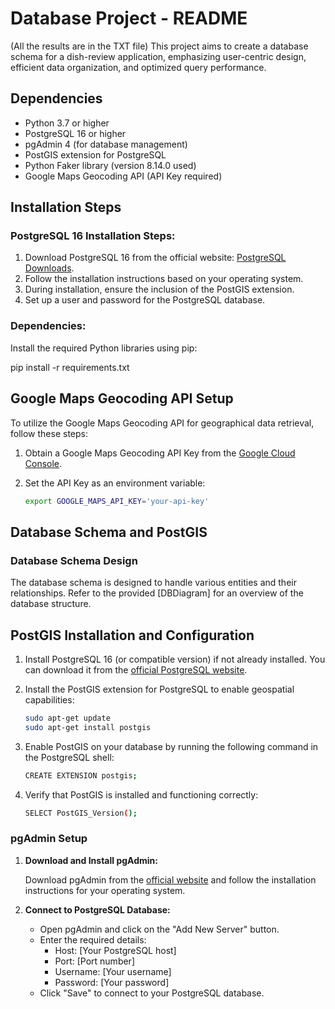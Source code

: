 # Database Project - README

(All the results are in the TXT file) This project aims to create a database schema for a dish-review application, emphasizing user-centric design, efficient data organization, and optimized query performance.

## Dependencies

- Python 3.7 or higher
- PostgreSQL 16 or higher
- pgAdmin 4 (for database management)
- PostGIS extension for PostgreSQL
- Python Faker library (version 8.14.0 used)
- Google Maps Geocoding API (API Key required)

## Installation Steps

### PostgreSQL 16 Installation Steps:

1. Download PostgreSQL 16 from the official website: [PostgreSQL Downloads](https://www.postgresql.org/download/).
2. Follow the installation instructions based on your operating system.
3. During installation, ensure the inclusion of the PostGIS extension.
4. Set up a user and password for the PostgreSQL database.

### Dependencies:


Install the required Python libraries using pip:


pip install -r requirements.txt

## Google Maps Geocoding API Setup

To utilize the Google Maps Geocoding API for geographical data retrieval, follow these steps:

1. Obtain a Google Maps Geocoding API Key from the [Google Cloud Console](https://console.cloud.google.com/).

2. Set the API Key as an environment variable:

   ```bash
   export GOOGLE_MAPS_API_KEY='your-api-key'
## Database Schema and PostGIS

### Database Schema Design

The database schema is designed to handle various entities and their relationships. Refer to the provided [DBDiagram] for an overview of the database structure.

## PostGIS Installation and Configuration

1. Install PostgreSQL 16 (or compatible version) if not already installed. You can download it from the [official PostgreSQL website](https://www.postgresql.org/download/).

2. Install the PostGIS extension for PostgreSQL to enable geospatial capabilities:

   ```bash
   sudo apt-get update
   sudo apt-get install postgis
3. Enable PostGIS on your database by running the following command in the PostgreSQL shell:

	```bash
	CREATE EXTENSION postgis;

4. Verify that PostGIS is installed and functioning correctly:
	```bash
	SELECT PostGIS_Version();

### pgAdmin Setup

1. **Download and Install pgAdmin:**

   Download pgAdmin from the [official website](https://www.pgadmin.org/download/) and follow the installation instructions for your operating system.

2. **Connect to PostgreSQL Database:**

   - Open pgAdmin and click on the "Add New Server" button.
   - Enter the required details:
     - Host: [Your PostgreSQL host]
     - Port: [Port number]
     - Username: [Your username]
     - Password: [Your password]
   - Click "Save" to connect to your PostgreSQL database.

